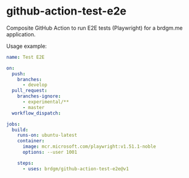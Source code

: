 github-action-test-e2e
======

Composite GitHub Action to run E2E tests (Playwright) for a brdgm.me application.

Usage example:

```yaml
name: Test E2E

on:
  push:
    branches:
      - develop
  pull_request:
    branches-ignore:
      - experimental/**
      - master
  workflow_dispatch:

jobs:
  build:
    runs-on: ubuntu-latest
    container:
      image: mcr.microsoft.com/playwright:v1.51.1-noble
      options: --user 1001

    steps:
      - uses: brdgm/github-action-test-e2e@v1
```
